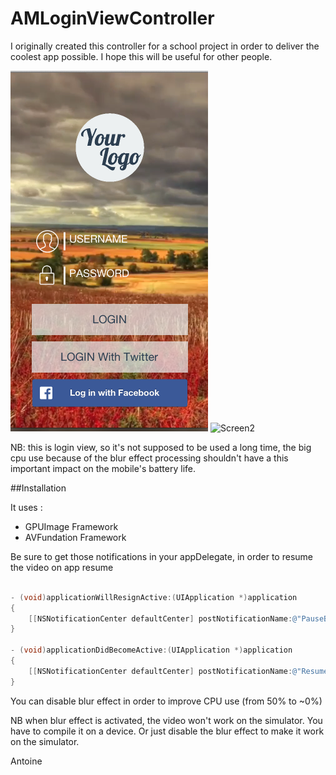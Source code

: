 AMLoginViewController
==================

I originally created this controller for a school project in order to deliver the coolest app possible. I hope this will be useful for other people.


![Screen1](https://raw.githubusercontent.com/mtonio91/AMLoginViewController/master/screenshot1.png)
![Screen2](https://raw.githubusercontent.com/mtonio91/AMLoginViewController/master/screenshot2.png)



NB: this is login view, so it's not supposed to be used a long time,  the big cpu use because of the blur effect processing shouldn't have a this important impact on the mobile's battery life.

##Installation

It uses : 
- GPUImage Framework
- AVFundation Framework

Be sure to get those notifications in your appDelegate, in order to resume the video on app resume

```objective-c

- (void)applicationWillResignActive:(UIApplication *)application
{
    [[NSNotificationCenter defaultCenter] postNotificationName:@"PauseBgVideo"object:self];
}

- (void)applicationDidBecomeActive:(UIApplication *)application
{
    [[NSNotificationCenter defaultCenter] postNotificationName:@"ResumeBgVideo"object:self];
}
```

You can disable blur effect in order to improve CPU use (from 50% to ~0%)

NB when blur effect is activated, the video won't work on the simulator. You have to compile it on a device. Or just disable the blur effect to make it work on the simulator.

Antoine
